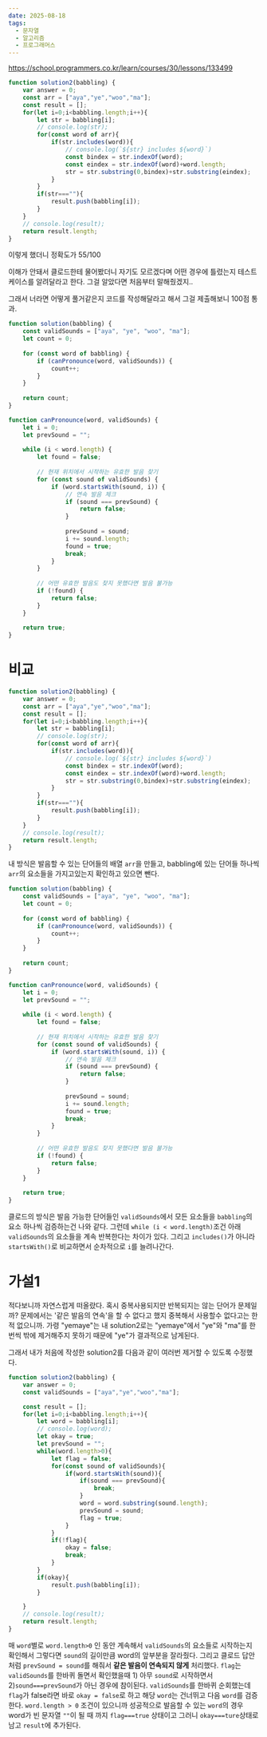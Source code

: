 ```yaml
---
date: 2025-08-18
tags:
  - 문자열
  - 알고리즘
  - 프로그래머스
---
```

https://school.programmers.co.kr/learn/courses/30/lessons/133499
```js
function solution2(babbling) {
    var answer = 0;
    const arr = ["aya","ye","woo","ma"];
    const result = [];
    for(let i=0;i<babbling.length;i++){
    	let str = babbling[i];
    	// console.log(str);
    	for(const word of arr){
	    	if(str.includes(word)){
	    		// console.log(`${str} includes ${word}`)
	    		const bindex = str.indexOf(word);
	    		const eindex = str.indexOf(word)+word.length;
	    		str = str.substring(0,bindex)+str.substring(eindex);
	    	}
    	}
    	if(str===""){
  			result.push(babbling[i]);
    	}
    }
    // console.log(result);
    return result.length;
}
```
이렇게 했더니 정확도가 55/100

이해가 안돼서 클로드한테 물어봤더니 자기도 모르겠다며 어떤 경우에 틀렸는지 테스트케이스를 알려달라고 한다. 그걸 알았다면 처음부터 말해줬겠지..

그래서 너라면 어떻게 풀거같은지 코드를 작성해달라고 해서 그걸 제출해보니 100점 통과.
```js
function solution(babbling) {
    const validSounds = ["aya", "ye", "woo", "ma"];
    let count = 0;
    
    for (const word of babbling) {
        if (canPronounce(word, validSounds)) {
            count++;
        }
    }
    
    return count;
}

function canPronounce(word, validSounds) {
    let i = 0;
    let prevSound = "";
    
    while (i < word.length) {
        let found = false;
        
        // 현재 위치에서 시작하는 유효한 발음 찾기
        for (const sound of validSounds) {
            if (word.startsWith(sound, i)) {
                // 연속 발음 체크
                if (sound === prevSound) {
                    return false;
                }
                
                prevSound = sound;
                i += sound.length;
                found = true;
                break;
            }
        }
        
        // 어떤 유효한 발음도 찾지 못했다면 발음 불가능
        if (!found) {
            return false;
        }
    }
    
    return true;
}
```

# 비교
```js
function solution2(babbling) {
    var answer = 0;
    const arr = ["aya","ye","woo","ma"];
    const result = [];
    for(let i=0;i<babbling.length;i++){
    	let str = babbling[i];
    	// console.log(str);
    	for(const word of arr){
	    	if(str.includes(word)){
	    		// console.log(`${str} includes ${word}`)
	    		const bindex = str.indexOf(word);
	    		const eindex = str.indexOf(word)+word.length;
	    		str = str.substring(0,bindex)+str.substring(eindex);
	    	}
    	}
    	if(str===""){
  			result.push(babbling[i]);
    	}
    }
    // console.log(result);
    return result.length;
}
```
내 방식은 발음할 수 있는 단어들의 배열 `arr`을 만들고,
babbling에 있는 단어들 하나씩 `arr`의 요소들을 가지고있는지 확인하고 있으면 뺀다.

```js
function solution(babbling) {
    const validSounds = ["aya", "ye", "woo", "ma"];
    let count = 0;
    
    for (const word of babbling) {
        if (canPronounce(word, validSounds)) {
            count++;
        }
    }
    
    return count;
}

function canPronounce(word, validSounds) {
    let i = 0;
    let prevSound = "";
    
    while (i < word.length) {
        let found = false;
        
        // 현재 위치에서 시작하는 유효한 발음 찾기
        for (const sound of validSounds) {
            if (word.startsWith(sound, i)) {
                // 연속 발음 체크
                if (sound === prevSound) {
                    return false;
                }
                
                prevSound = sound;
                i += sound.length;
                found = true;
                break;
            }
        }
        
        // 어떤 유효한 발음도 찾지 못했다면 발음 불가능
        if (!found) {
            return false;
        }
    }
    
    return true;
}
```
클로드의 방식은 발음 가능한 단어들인 `validSounds`에서 모든 요소들을 `babbling`의 요소 하나씩 검증하는건 나와 같다.
그런데 `while (i < word.length)`조건 아래 `validSounds`의 요소들을 계속 반복한다는 차이가 있다.
그리고 `includes()`가 아니라 `startsWith()`로 비교하면서 순차적으로 `i`를 늘려나간다. 

# 가설1
적다보니까 자연스럽게 떠올랐다.
혹시 중복사용되지만 반복되지는 않는 단어가 문제일까?
문제에서는 '같은 발음의 연속'을 할 수 없다고 했지 중복해서 사용할수 없다고는 한 적 없으니까.
가령 "yemaye"는 내 solution2로는 "yemaye"에서 "ye"와 "ma"를 한번씩 밖에 제거해주지 못하기 때문에 "ye"가 결과적으로 남게된다. 

그래서 내가 처음에 작성한 solution2를 다음과 같이 여러번 제거할 수 있도록 수정했다.
```js
function solution2(babbling) {
    var answer = 0;
    const validSounds = ["aya","ye","woo","ma"];

    const result = [];
    for(let i=0;i<babbling.length;i++){
    	let word = babbling[i];
    	// console.log(word);
    	let okay = true;
    	let prevSound = "";
    	while(word.length>0){
    		let flag = false;
    		for(const sound of validSounds){
    			if(word.startsWith(sound)){
    				if(sound === prevSound){
    					break;
    				}
    				word = word.substring(sound.length);
    				prevSound = sound;
    				flag = true;
    			}
    		}
    		if(!flag){
    			okay = false;
    			break;
    		}
    	}
    	if(okay){
    		result.push(babbling[i]);
    	}

    }
    // console.log(result);
    return result.length;
}
```

매 `word`별로 `word.length>0` 인 동안 계속해서 `validSounds`의 요소들로 시작하는지 확인해서 그렇다면 `sound`의 길이만큼 word의 앞부분을 잘라줬다.
그리고 클로드 답안처럼 `prevSound = sound`를 해줘서 **같은 발음이 연속되지 않게** 처리했다.
`flag`는 `validSounds`를 한바퀴 돌면서 확인했을때 1) 아무 `sound`로 시작하면서 2)`sound===prevSound`가 아닌 경우에 참이된다. 
`validSounds`를 한바퀴 순회했는데 `flag`가 false라면 바로 `okay = false`로 하고 해당 `word`는 건너뛰고 다음 `word`를 검증한다.
`word.length > 0` 조건이 있으니까 성공적으로 발음할 수 있는 `word`의 경우 word가 빈 문자열 `""`이 될 때 까지 `flag===true` 상태이고 그러니 `okay===ture`상태로 남고 `result`에 추가된다. 

